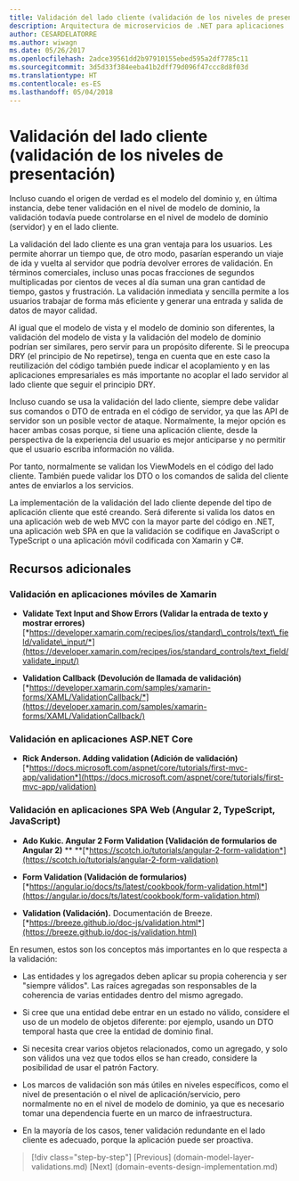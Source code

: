 ```yaml
---
title: Validación del lado cliente (validación de los niveles de presentación)
description: Arquitectura de microservicios de .NET para aplicaciones .NET en contenedores | Validación del lado cliente (validación de los niveles de presentación)
author: CESARDELATORRE
ms.author: wiwagn
ms.date: 05/26/2017
ms.openlocfilehash: 2adce39561dd2b97910155ebed595a2df7785c11
ms.sourcegitcommit: 3d5d33f384eeba41b2dff79d096f47ccc8d8f03d
ms.translationtype: HT
ms.contentlocale: es-ES
ms.lasthandoff: 05/04/2018
---
```

# <a name="client-side-validation-validation-in-the-presentation-layers"></a>Validación del lado cliente (validación de los niveles de presentación)

Incluso cuando el origen de verdad es el modelo del dominio y, en última instancia, debe tener validación en el nivel de modelo de dominio, la validación todavía puede controlarse en el nivel de modelo de dominio (servidor) y en el lado cliente.

La validación del lado cliente es una gran ventaja para los usuarios. Les permite ahorrar un tiempo que, de otro modo, pasarían esperando un viaje de ida y vuelta al servidor que podría devolver errores de validación. En términos comerciales, incluso unas pocas fracciones de segundos multiplicadas por cientos de veces al día suman una gran cantidad de tiempo, gastos y frustración. La validación inmediata y sencilla permite a los usuarios trabajar de forma más eficiente y generar una entrada y salida de datos de mayor calidad.

Al igual que el modelo de vista y el modelo de dominio son diferentes, la validación del modelo de vista y la validación del modelo de dominio podrían ser similares, pero servir para un propósito diferente. Si le preocupa DRY (el principio de No repetirse), tenga en cuenta que en este caso la reutilización del código también puede indicar el acoplamiento y en las aplicaciones empresariales es más importante no acoplar el lado servidor al lado cliente que seguir el principio DRY.

Incluso cuando se usa la validación del lado cliente, siempre debe validar sus comandos o DTO de entrada en el código de servidor, ya que las API de servidor son un posible vector de ataque. Normalmente, la mejor opción es hacer ambas cosas porque, si tiene una aplicación cliente, desde la perspectiva de la experiencia del usuario es mejor anticiparse y no permitir que el usuario escriba información no válida.

Por tanto, normalmente se validan los ViewModels en el código del lado cliente. También puede validar los DTO o los comandos de salida del cliente antes de enviarlos a los servicios.

La implementación de la validación del lado cliente depende del tipo de aplicación cliente que esté creando. Será diferente si valida los datos en una aplicación web de web MVC con la mayor parte del código en .NET, una aplicación web SPA en que la validación se codifique en JavaScript o TypeScript o una aplicación móvil codificada con Xamarin y C\#.

## <a name="additional-resources"></a>Recursos adicionales

### <a name="validation-in-xamarin-mobile-apps"></a>Validación en aplicaciones móviles de Xamarin

-   **Validate Text Input and Show Errors (Validar la entrada de texto y mostrar errores)**
    [*https://developer.xamarin.com/recipes/ios/standard\_controls/text\_field/validate\_input/*](https://developer.xamarin.com/recipes/ios/standard_controls/text_field/validate_input/)

-   **Validation Callback (Devolución de llamada de validación)**
    [*https://developer.xamarin.com/samples/xamarin-forms/XAML/ValidationCallback/*](https://developer.xamarin.com/samples/xamarin-forms/XAML/ValidationCallback/)

### <a name="validation-in-aspnet-core-apps"></a>Validación en aplicaciones ASP.NET Core

-   **Rick Anderson. Adding validation (Adición de validación)**
    [*https://docs.microsoft.com/aspnet/core/tutorials/first-mvc-app/validation*](https://docs.microsoft.com/aspnet/core/tutorials/first-mvc-app/validation)

### <a name="validation-in-spa-web-apps-angular-2-typescript-javascript"></a>Validación en aplicaciones SPA Web (Angular 2, TypeScript, JavaScript)

-   **Ado Kukic. Angular 2 Form Validation (Validación de formularios de Angular 2)** **
    **[*https://scotch.io/tutorials/angular-2-form-validation*](https://scotch.io/tutorials/angular-2-form-validation)

-   **Form Validation (Validación de formularios)**
    [*https://angular.io/docs/ts/latest/cookbook/form-validation.html*](https://angular.io/docs/ts/latest/cookbook/form-validation.html)

-   **Validation (Validación).** Documentación de Breeze.
    [*https://breeze.github.io/doc-js/validation.html*](https://breeze.github.io/doc-js/validation.html)

En resumen, estos son los conceptos más importantes en lo que respecta a la validación:

-   Las entidades y los agregados deben aplicar su propia coherencia y ser "siempre válidos". Las raíces agregadas son responsables de la coherencia de varias entidades dentro del mismo agregado.

-   Si cree que una entidad debe entrar en un estado no válido, considere el uso de un modelo de objetos diferente: por ejemplo, usando un DTO temporal hasta que cree la entidad de dominio final.

-   Si necesita crear varios objetos relacionados, como un agregado, y solo son válidos una vez que todos ellos se han creado, considere la posibilidad de usar el patrón Factory.

-   Los marcos de validación son más útiles en niveles específicos, como el nivel de presentación o el nivel de aplicación/servicio, pero normalmente no en el nivel de modelo de dominio, ya que es necesario tomar una dependencia fuerte en un marco de infraestructura.

-   En la mayoría de los casos, tener validación redundante en el lado cliente es adecuado, porque la aplicación puede ser proactiva.


>[!div class="step-by-step"]
[Previous] (domain-model-layer-validations.md) [Next] (domain-events-design-implementation.md)
